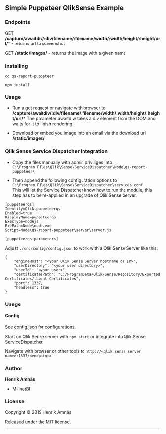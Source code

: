 ## Simple Puppeteer QlikSense Example

### Endpoints


GET **/capture/awaitdiv/:div/filename/:filename/width/:width/height/:height/url/*** - returns url to screenshot

GET **/static/images/** - returns the image with a given name


### Installing

`cd qs-report-puppeteer`

`npm install`

### Usage

* Run a get request or navigate with browser to **/capture/awaitdiv/:div/filename/:filename/width/:width/height/:height/url/***
The parameter awaitdiw takes a div element from the DOM and waits for it to finish rendering. 

* Download or embed you image into an email via the download url **/static/images/**

### Qlik Sense Service Dispatcher Integration

* Copy the files manually with admin priviliges into  
```C:\Program Files\Qlik\Sense\ServiceDispatcher\Node\qs-report-puppeteer\```  

* Then append the following configuration options to  
```C:\Program Files\Qlik\Sense\ServiceDispatcher\services.conf```  
This will let the Service Dispatcher know how to run the module, this step has to be re-applied in an upgrade of Qlik Sense Server.

```
[puppeteerqs]
Identity=Qlik.puppeteerqs
Enabled=true
DisplayName=puppeteerqs
ExecType=nodejs
ExePath=Node\node.exe
Script=Node\qs-report-puppeteer\server\server.js

[puppeteerqs.parameters]
```

Adjust ```./src/config/config.json``` to work with a Qlik Sense Server like this:

```
{
    "engineHost": "<your Qlik Sense Server hostname or IP>",
    "userDirectory": "<your user directory>",
    "userId": "<your user>",
    "certificatesPath": "C:/ProgramData/Qlik/Sense/Repository/Exported Certificates/.Local Certificates",
    "port": 1337,
    "headless": true
}

```


### Usage

#### Config

See [config.json](./src/config.json) for configurations.

Start on Qlik Sense server with `npm start` or integrate into Qlik Sense ServiceDispatcher.

Navigate with browser or other tools to `http://<qlik sense server name>:1337/<endpoint>`

### Author

**Henrik Amnäs**

* [MillnetBI](http://millnetbi.se/)

### License

Copyright © 2019 Henrik Amnäs

Released under the MIT license.

***
